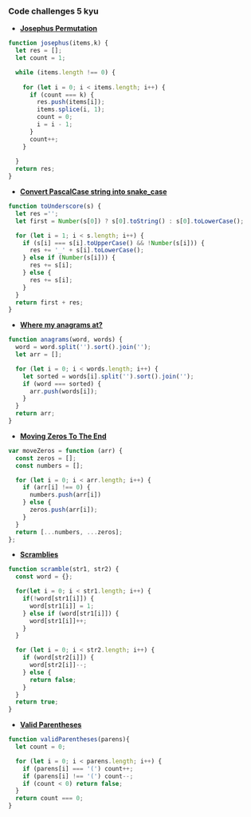 ### Code challenges 5 kyu

* __[Josephus Permutation](https://www.codewars.com/kata/5550d638a99ddb113e0000a2/train/javascript/)__
```javascript
function josephus(items,k) {
  let res = [];
  let count = 1;

  while (items.length !== 0) {
  
    for (let i = 0; i < items.length; i++) {
      if (count === k) {
        res.push(items[i]);
        items.splice(i, 1);
        count = 0;
        i = i - 1;
      }
      count++;
    }
    
  }
  return res;
}
```

* __[Convert PascalCase string into snake_case](https://www.codewars.com/kata/529b418d533b76924600085d/train/javascript/)__
```javascript
function toUnderscore(s) {
  let res ='';
  let first = Number(s[0]) ? s[0].toString() : s[0].toLowerCase();

  for (let i = 1; i < s.length; i++) {
    if (s[i] === s[i].toUpperCase() && !Number(s[i])) {
      res += '_' + s[i].toLowerCase();
    } else if (Number(s[i])) {
      res += s[i];
    } else {
      res += s[i];
    }
  }
  return first + res;
}
```

* __[Where my anagrams at?](https://www.codewars.com/kata/523a86aa4230ebb5420001e1/train/javascript/)__
```javascript
function anagrams(word, words) {
  word = word.split('').sort().join('');
  let arr = [];

  for (let i = 0; i < words.length; i++) {
    let sorted = words[i].split('').sort().join('');
    if (word === sorted) {
      arr.push(words[i]);
    }
  }
  return arr;
}
```

* __[Moving Zeros To The End](https://www.codewars.com/kata/52597aa56021e91c93000cb0/train/javascript/)__
```javascript
var moveZeros = function (arr) {
  const zeros = [];
  const numbers = [];

  for (let i = 0; i < arr.length; i++) {
    if (arr[i] !== 0) {
      numbers.push(arr[i])
    } else {
      zeros.push(arr[i]);
    }
  }
  return [...numbers, ...zeros];
};
```

* __[Scramblies](https://www.codewars.com/kata/55c04b4cc56a697bb0000048/train/javascript)__
```javascript
function scramble(str1, str2) {
  const word = {};

  for(let i = 0; i < str1.length; i++) {
    if(!word[str1[i]]) {
      word[str1[i]] = 1;
    } else if (word[str1[i]]) {
      word[str1[i]]++;
    }
  }

  for (let i = 0; i < str2.length; i++) {
    if (word[str2[i]]) {
      word[str2[i]]--;
    } else {
      return false;
    }
  }
  return true;
}
```

* __[Valid Parentheses](https://www.codewars.com/kata/valid-parentheses/train/javascript/)__
```javascript
function validParentheses(parens){
  let count = 0;

  for (let i = 0; i < parens.length; i++) {
    if (parens[i] === '(') count++;
    if (parens[i] !== '(') count--;
    if (count < 0) return false;
  }
  return count === 0;
}
```
